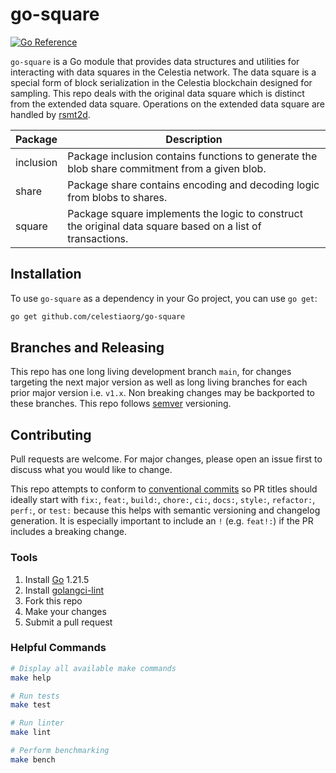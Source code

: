 # go-square

[![Go Reference](https://pkg.go.dev/badge/github.com/celestiaorg/go-square.svg)](https://pkg.go.dev/github.com/celestiaorg/go-square)

`go-square` is a Go module that provides data structures and utilities for interacting with data squares in the Celestia network. The data square is a special form of block serialization in the Celestia blockchain designed for sampling. This repo deals with the original data square which is distinct from the extended data square. Operations on the extended data square are handled by [rsmt2d](https://github.com/celestiaorg/rsmt2d).

Package   | Description
----------|---------------------------------------------------------------------------------------------------------------------
inclusion | Package inclusion contains functions to generate the blob share commitment from a given blob.
share     | Package share contains encoding and decoding logic from blobs to shares.
square    | Package square implements the logic to construct the original data square based on a list of transactions.

## Installation

To use `go-square` as a dependency in your Go project, you can use `go get`:

```bash
go get github.com/celestiaorg/go-square
```

## Branches and Releasing

This repo has one long living development branch `main`, for changes targeting the next major version as well as long living branches for each prior major version i.e. `v1.x`. Non breaking changes may be backported to these branches. This repo follows [semver](https://www.semver.org) versioning.

## Contributing

Pull requests are welcome. For major changes, please open an issue first to discuss what you would like to change.

This repo attempts to conform to [conventional commits](https://www.conventionalcommits.org/en/v1.0.0/) so PR titles should ideally start with `fix:`, `feat:`, `build:`, `chore:`, `ci:`, `docs:`, `style:`, `refactor:`, `perf:`, or `test:` because this helps with semantic versioning and changelog generation. It is especially important to include an `!` (e.g. `feat!:`) if the PR includes a breaking change.

### Tools

1. Install [Go](https://golang.org/doc/install) 1.21.5
1. Install [golangci-lint](https://golangci-lint.run/usage/install/)
1. Fork this repo
1. Make your changes
1. Submit a pull request

### Helpful Commands

```sh
# Display all available make commands
make help

# Run tests
make test

# Run linter
make lint

# Perform benchmarking
make bench
```
